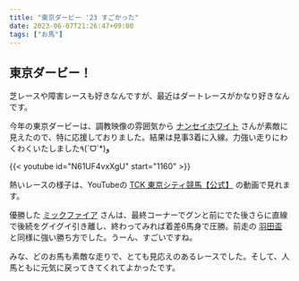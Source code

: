 ```yaml
---
title: "東京ダービー '23 すごかった"
date: 2023-06-07T21:26:47+09:00
tags: ["お馬"]
---
```


## 東京ダービー！

芝レースや障害レースも好きなんですが、最近はダートレースがかなり好きなんです。

今年の東京ダービーは、調教映像の雰囲気から [ナンセイホワイト](https://db.netkeiba.com/horse/2020105060) さんが素敵に見えたので、特に応援しておりました。結果は見事3着に入線。力強い走りにわくわくいたしました٩(ˊᗜˋ*)و

{{< youtube id="N61UF4vxXgU" start="1160" >}}

熱いレースの様子は、YouTubeの [TCK 東京シティ競馬【公式】](https://www.youtube.com/@tckkeiba) の動画で見れます。

優勝した [ミックファイア](https://db.netkeiba.com/horse/2020104376) さんは、最終コーナーでグンと前にでた後さらに直線で後続をグイグイ引き離し、終わってみれば着差6馬身で圧勝。前走の [羽田盃](https://db.netkeiba.com/race/202344051011/) と同様に強い勝ち方でした。うーん、すごいですね。

みな、どのお馬も素敵な走りで、とても見応えのあるレースでした。そして、人馬ともに元気に戻ってきてくれてよかったです。

